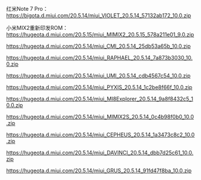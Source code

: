 红米Note 7 Pro：
https://bigota.d.miui.com/20.5.14/miui_VIOLET_20.5.14_57132ab172_10.0.zip

小米MIX2重新印发ROM：
https://hugeota.d.miui.com/20.5.15/miui_MIMIX2_20.5.15_578a211e01_9.0.zip

https://hugeota.d.miui.com/20.5.14/miui_CMI_20.5.14_25db53a65b_10.0.zip

https://hugeota.d.miui.com/20.5.14/miui_RAPHAEL_20.5.14_7a873b3030_10.0.zip

https://hugeota.d.miui.com/20.5.14/miui_UMI_20.5.14_cdb4567c54_10.0.zip

https://hugeota.d.miui.com/20.5.14/miui_PYXIS_20.5.14_1c2be8f66f_10.0.zip

https://hugeota.d.miui.com/20.5.14/miui_MI8Explorer_20.5.14_9a8f8432c5_10.0.zip

https://hugeota.d.miui.com/20.5.14/miui_MIMIX2S_20.5.14_0c4b98f0b0_10.0.zip

https://hugeota.d.miui.com/20.5.14/miui_CEPHEUS_20.5.14_1a3473c8c2_10.0.zip

https://hugeota.d.miui.com/20.5.14/miui_DAVINCI_20.5.14_dbb7d25c61_10.0.zip

https://hugeota.d.miui.com/20.5.14/miui_GRUS_20.5.14_91fd47f8ba_10.0.zip
